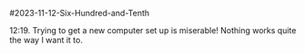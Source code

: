 #2023-11-12-Six-Hundred-and-Tenth

12:19. Trying to get a new computer set up is miserable! Nothing works quite the way I want it to.